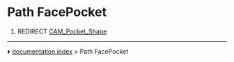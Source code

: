 # Path FacePocket
1.  REDIRECT [CAM_Pocket_Shape](CAM_Pocket_Shape.md)



---
⏵ [documentation index](../README.md) > Path FacePocket
